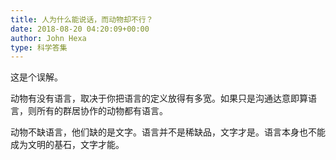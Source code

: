 ```yaml
---
title: 人为什么能说话，而动物却不行？
date: 2018-08-20 04:20:09+00:00
author: John Hexa
type: 科学答集
---
```

这是个误解。

动物有没有语言，取决于你把语言的定义放得有多宽。如果只是沟通达意即算语言，则所有的群居协作的动物都有语言。

动物不缺语言，他们缺的是文字。语言并不是稀缺品，文字才是。语言本身也不能成为文明的基石，文字才能。


